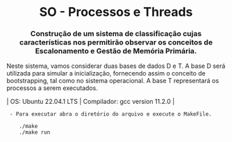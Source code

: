 <h1 align="center">SO - Processos e Threads</h1>

<h3 align ="center">Construção de um sistema de classificação cujas características nos permitirão observar os conceitos de Escalonamento e Gestão de Memória Primária.</h3>

Neste sistema, vamos considerar duas bases de dados D e T. A base D será utilizada para simular a inicialização, fornecendo assim o conceito de bootstrapping, tal como no sistema operacional. A base T representará os processos a serem executados.

<p>| OS: Ubuntu 22.04.1 LTS | Compilador: gcc version 11.2.0 |</p>
                
                
     - Para executar abra o diretório do arquivo e execute o MakeFile.

        ./make
        ./make run
